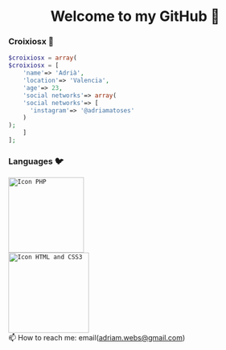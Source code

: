 <h1 align="center">Welcome to my GitHub 👋</h1>

### Croixiosx 🐧 
<!--
**Croixiosx** is a ✨ _special_ ✨ repository because its `README.md` (this file) appears on your GitHub profile.
Here are some ideas to get you started:
- 🔭 I’m currently working on ...
- 🌱 I’m currently learning ...
- 👯 I’m looking to collaborate on ...
- 🤔 I’m looking for help with ...
- 💬 Ask me about ...
- 📫 How to reach me: ...
- 😄 Pronouns: ...
- ⚡ Fun fact: ...
-->
```php 
$croixiosx = array(
$croixiosx = [
    'name'=> 'Adrià',
    'location'=> 'Valencia',
    'age'=> 23,
    'social networks'=> array(
    'social networks'=> [
      'instagram'=> '@adriamatoses'
    )
);
    ]
];
```

### Languages 🐦
<code><img src="https://upload.wikimedia.org/wikipedia/commons/2/27/PHP-logo.svg" alt="Icon PHP" width="150"> </code>
<code><img src="https://rolandocaldas.com/wp-content/uploads/2013/10/css3-html5-e1383236383597.png" alt="Icon HTML and CSS3 " width="160"> </code>
📫 How to reach me: email(adriam.webs@gmail.com)
